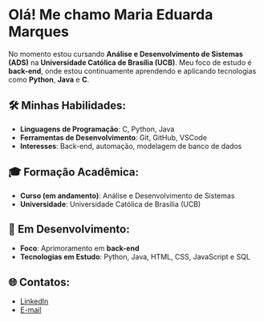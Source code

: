 # Olá! Me chamo Maria Eduarda Marques

No momento estou cursando **Análise e Desenvolvimento de Sistemas (ADS)** na **Universidade Católica de Brasília (UCB)**. Meu foco de estudo é **back-end**, onde estou continuamente aprendendo e aplicando tecnologias como **Python**, **Java** e **C**.

## 🛠️ Minhas Habilidades:
- **Linguagens de Programação**: C, Python, Java
- **Ferramentas de Desenvolvimento**: Git, GitHub, VSCode
- **Interesses**: Back-end, automação, modelagem de banco de dados

## 🎓 Formação Acadêmica:
- **Curso (em andamento)**: Análise e Desenvolvimento de Sistemas
- **Universidade**: Universidade Católica de Brasília (UCB)

## 🚀 Em Desenvolvimento:
- **Foco**: Aprimoramento em **back-end**
- **Tecnologias em Estudo**: Python, Java, HTML, CSS, JavaScript e SQL

## 🌐 Contatos:
- [LinkedIn](www.linkedin.com/in/maria-eduarda-marquess)
- [E-mail](mailto:eduardamarquesnoleto@gmail.com)
